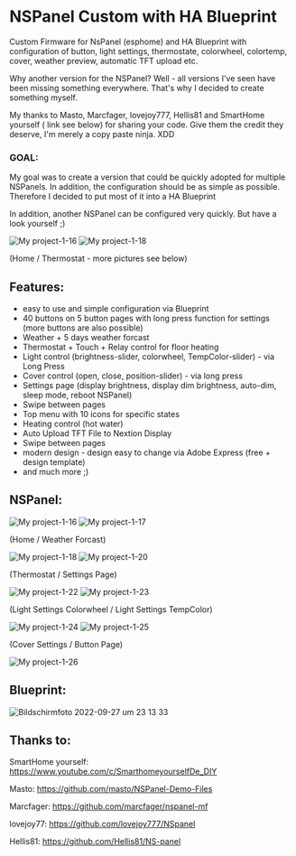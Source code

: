 # NSPanel Custom with HA Blueprint
Custom Firmware for NsPanel (esphome) and HA Blueprint with configuration of button, light settings, thermostate, colorwheel, colortemp, cover, weather preview, automatic TFT upload etc.

Why another version for the NSPanel? 
Well - all versions I've seen have been missing something everywhere. 
That's why I decided to create something myself.

My thanks to Masto, Marcfager, lovejoy777, Hellis81 and SmartHome yourself ( link see below) for sharing your code. Give them the credit they deserve, I'm merely a copy paste ninja. XDD


### GOAL:
My goal was to create a version that could be quickly adopted for multiple NSPanels.
In addition, the configuration should be as simple as possible. Therefore I decided to put most of it into a HA Blueprint

In addition, another NSPanel can be configured very quickly. But have a look yourself ;)

![My project-1-16](https://user-images.githubusercontent.com/41958506/192649717-6b04cd1a-1829-4fd5-8ba4-09eaf32f85d0.png)
![My project-1-18](https://user-images.githubusercontent.com/41958506/192650810-c7210d15-a07e-4f70-a593-af0a51c7f4bb.png)

(Home / Thermostat - more pictures see below)

## Features:
- easy to use and simple configuration via Blueprint
- 40 buttons on 5 button pages with long press function for settings (more buttons are also possible)
- Weather + 5 days weather forcast
- Thermostat + Touch + Relay control for floor heating
- Light control (brightness-slider, colorwheel, TempColor-slider) - via Long Press
- Cover control (open, close, position-slider) - via long press
- Settings page (display brightness, display dim brightness, auto-dim, sleep mode, reboot NSPanel)
- Swipe between pages
- Top menu with 10 icons for specific states
- Heating control (hot water)
- Auto Upload TFT File to Nextion Display
- Swipe between pages
- modern design - design easy to change via Adobe Express (free + design template)
- and much more ;)


## NSPanel:
![My project-1-16](https://user-images.githubusercontent.com/41958506/192649717-6b04cd1a-1829-4fd5-8ba4-09eaf32f85d0.png)
![My project-1-17](https://user-images.githubusercontent.com/41958506/192650793-9b657fa2-8056-46d7-aca3-065cde291df8.png)

(Home / Weather Forcast)

![My project-1-18](https://user-images.githubusercontent.com/41958506/192650810-c7210d15-a07e-4f70-a593-af0a51c7f4bb.png)
![My project-1-20](https://user-images.githubusercontent.com/41958506/192652078-ec4f3268-c00b-42a8-b1f9-c4da3e53d7a5.png)

(Thermostat / Settings Page)

![My project-1-22](https://user-images.githubusercontent.com/41958506/192652105-23baac1d-9dee-40c1-8596-9cae8827cf1c.png)
![My project-1-23](https://user-images.githubusercontent.com/41958506/192652116-93b850d3-553b-4f14-bb0f-78dff959e2fd.png)

(Light Settings Colorwheel / Light Settings TempColor)

![My project-1-24](https://user-images.githubusercontent.com/41958506/192652126-91b0aae9-75ae-44a0-842d-0a78d93f2da5.png)
![My project-1-25](https://user-images.githubusercontent.com/41958506/192652131-604c0636-0f96-44b8-ae6a-793bde56d0e1.png)

(Cover Settings / Button Page)

![My project-1-26](https://user-images.githubusercontent.com/41958506/192652263-297cda87-3eff-452c-9ec3-3cd76da94de7.png)

## Blueprint:
![Bildschirmfoto 2022-09-27 um 23 13 33](https://user-images.githubusercontent.com/41958506/192652755-069f91c9-927e-4aea-9569-d596cdfa0e56.png)


## Thanks to:
SmartHome yourself: https://www.youtube.com/c/SmarthomeyourselfDe_DIY

Masto: https://github.com/masto/NSPanel-Demo-Files

Marcfager:  https://github.com/marcfager/nspanel-mf

lovejoy77: https://github.com/lovejoy777/NSpanel

Hellis81: https://github.com/Hellis81/NS-panel
